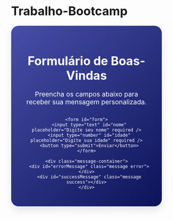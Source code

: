 # Trabalho-Bootcamp
<!DOCTYPE html>
<html lang="pt-BR">
<head>
  <meta charset="UTF-8" />
  <meta name="viewport" content="width=device-width, initial-scale=1.0" />
  <title>Formulário Interativo</title>
  <style>
    /* Resetando margens e paddings */
    * {
      margin: 0;
      padding: 0;
      box-sizing: border-box;
    }

    body {
      font-family: 'Segoe UI', Tahoma, Geneva, Verdana, sans-serif;
      background-color: #f3f4f6;
      display: flex;
      justify-content: center;
      align-items: center;
      height: 100vh;
      color: #333;
      padding: 20px;
    }

    .container {
      background: linear-gradient(135deg, #464fa8, #0d1358);
      padding: 30px;
      border-radius: 20px;
      width: 100%;
      max-width: 450px;
      box-shadow: 0 10px 20px rgba(0, 0, 0, 0.1);
      text-align: center;
      color: white;
    }

    h1 {
      font-size: 2rem;
      margin-bottom: 20px;
    }

    p {
      margin-bottom: 30px;
      font-size: 1.1rem;
    }

    input {
      width: 80%;
      padding: 15px;
      margin: 10px;
      font-size: 1rem;
      border-radius: 8px;
      border: 1px solid #ddd;
      background-color: #fff;
      transition: all 0.3s ease;
    }

    input:focus {
      border-color: #080d3b;
      outline: none;
      box-shadow: 0 0 5px rgba(42, 59, 255, 0.5);
    }

    button {
      padding: 15px;
      width: 80%;
      background-color: #4CAF50;
      border: none;
      color: white;
      font-size: 1.1rem;
      cursor: pointer;
      border-radius: 8px;
      font-weight: bold;
      transition: background-color 0.3s ease;
    }

    button:hover {
      background-color: #45a049;
    }

    .message {
      margin-top: 20px;
      font-size: 1.2rem;
      color: #fff;
    }

    .error {
      color: #ff4c4c;
    }

    .success {
      color: #4caf50;
    }

    .message-container {
      margin-top: 30px;
    }
  </style>
</head>
<body>
  <div class="container">
    <h1>Formulário de Boas-Vindas</h1>
    <p>Preencha os campos abaixo para receber sua mensagem personalizada.</p>

    <form id="form">
      <input type="text" id="nome" placeholder="Digite seu nome" required />
      <input type="number" id="idade" placeholder="Digite sua idade" required />
      <button type="submit">Enviar</button>
    </form>

    <div class="message-container">
      <div id="errorMessage" class="message error"></div>
      <div id="successMessage" class="message success"></div>
    </div>
  </div>

  <script>
    // Selecionando os elementos
    const form = document.getElementById("form");
    const nomeInput = document.getElementById("nome");
    const idadeInput = document.getElementById("idade");
    const errorMessage = document.getElementById("errorMessage");
    const successMessage = document.getElementById("successMessage");

    // Função de validação
    function validarFormulario(nome, idade) {
      if (!nome || !idade) {
        return "Por favor, preencha todos os campos!";
      }
      if (idade < 0 || idade > 120) {
        return "A idade deve ser entre 0 e 120 anos!";
      }
      return null;  // Nenhum erro
    }

    // Evento de envio do formulário
    form.addEventListener("submit", function(e) {
      e.preventDefault();

      // Limpar mensagens anteriores
      errorMessage.textContent = "";
      successMessage.textContent = "";

      // Obter valores dos inputs
      const nome = nomeInput.value.trim();
      const idade = parseInt(idadeInput.value);

      // Validar os dados
      const error = validarFormulario(nome, idade);

      if (error) {
        // Exibir mensagem de erro
        errorMessage.textContent = error;
      } else {
        // Exibir mensagem de sucesso
        successMessage.textContent = `Olá, ${nome}! Você tem ${idade} anos. Bem-vindo! “Se a vida te der limões, faça uma limonada… e adicione uma pitada de tequila!” 🍋😄`;
      }
    });
  </script>
</body>
</html>
